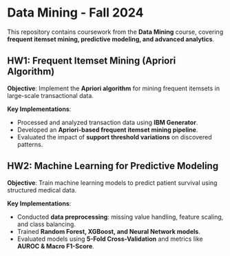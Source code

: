 # **Data Mining - Fall 2024**
This repository contains coursework from the **Data Mining** course, covering **frequent itemset mining, predictive modeling, and advanced analytics**.

## **HW1: Frequent Itemset Mining (Apriori Algorithm)**
**Objective**: Implement the **Apriori algorithm** for mining frequent itemsets in large-scale transactional data.

**Key Implementations**:
- Processed and analyzed transaction data using **IBM Generator**.
- Developed an **Apriori-based frequent itemset mining pipeline**.
- Evaluated the impact of **support threshold variations** on discovered patterns.

## **HW2: Machine Learning for Predictive Modeling**
**Objective**: Train machine learning models to predict patient survival using structured medical data.

**Key Implementations**:
- Conducted **data preprocessing**: missing value handling, feature scaling, and class balancing.
- Trained **Random Forest, XGBoost, and Neural Network models**.
- Evaluated models using **5-Fold Cross-Validation** and metrics like **AUROC & Macro F1-Score**.


